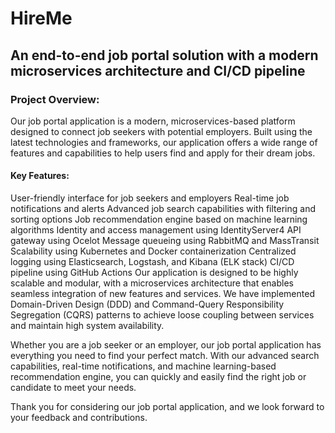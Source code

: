 # HireMe

## An end-to-end job portal solution with a modern microservices architecture and CI/CD pipeline

### Project Overview:

Our job portal application is a modern, microservices-based platform designed to connect job seekers with potential employers. Built using the latest technologies and frameworks, our application offers a wide range of features and capabilities to help users find and apply for their dream jobs.

#### Key Features:

User-friendly interface for job seekers and employers
Real-time job notifications and alerts
Advanced job search capabilities with filtering and sorting options
Job recommendation engine based on machine learning algorithms
Identity and access management using IdentityServer4
API gateway using Ocelot
Message queueing using RabbitMQ and MassTransit
Scalability using Kubernetes and Docker containerization
Centralized logging using Elasticsearch, Logstash, and Kibana (ELK stack)
CI/CD pipeline using GitHub Actions
Our application is designed to be highly scalable and modular, with a microservices architecture that enables seamless integration of new features and services. We have implemented Domain-Driven Design (DDD) and Command-Query Responsibility Segregation (CQRS) patterns to achieve loose coupling between services and maintain high system availability.

Whether you are a job seeker or an employer, our job portal application has everything you need to find your perfect match. With our advanced search capabilities, real-time notifications, and machine learning-based recommendation engine, you can quickly and easily find the right job or candidate to meet your needs.

Thank you for considering our job portal application, and we look forward to your feedback and contributions.
